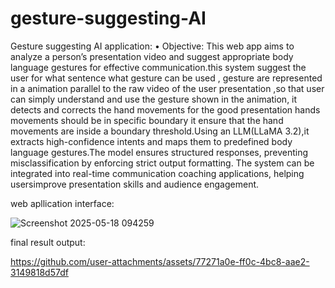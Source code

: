 # gesture-suggesting-AI
 Gesture suggesting AI application:
• Objective: This web app aims to analyze a person’s presentation video and suggest appropriate body
language gestures for effective communication.this system suggest the user for what sentence what gesture
can be used , gesture are represented in a animation parallel to the raw video of the user presentation
,so that user can simply understand and use the gesture shown in the animation, it detects and corrects
the hand movements for the good presentation hands movements should be in specific boundary it ensure
that the hand movements are inside a boundary threshold.Using an LLM(LLaMA 3.2),it extracts
high-confidence intents and maps them to predefined body language gestures.The model ensures structured
responses, preventing misclassification by enforcing strict output formatting. The system can be
integrated into real-time communication coaching applications, helping usersimprove presentation skills
and audience engagement.

web apllication interface:

![Screenshot 2025-05-18 094259](https://github.com/user-attachments/assets/2fe8ab98-e1fe-45d6-bf6d-74353d695cbf)

final result output:

https://github.com/user-attachments/assets/77271a0e-ff0c-4bc8-aae2-3149818d57df







